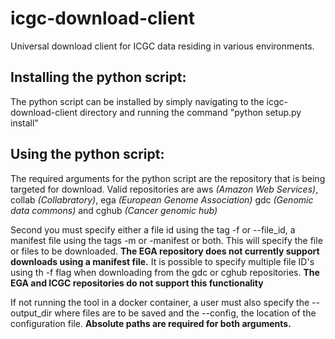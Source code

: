 # icgc-download-client
Universal download client for ICGC data residing in various environments. 

## Installing the python script:

The python script can be installed by simply navigating to the icgc-download-client directory and running the command
"python setup.py install"

## Using the python script:

The required arguments for the python script are the repository that is being targeted for download.
Valid repositories are aws _(Amazon Web Services)_, collab _(Collabratory)_, ega _(European Genome Association)_
gdc _(Genomic data commons)_ and cghub _(Cancer genomic hub)_

Second you must specify either a file id using the tag -f or --file_id, a manifest file using the tags -m or -manifest
or both.  This will specify the file or files to be downloaded.  **The EGA repository does not currently support
downloads using a manifest file.**  It is possible to specify multiple file ID's using th -f flag when downloading from the
gdc or cghub repositories.  **The EGA and ICGC repositories do not support this functionality**

If not running the tool in a docker container, a user must also specify the --output_dir where files are to be saved
and the --config, the location of the configuration file.  **Absolute paths are required for both arguments.**


